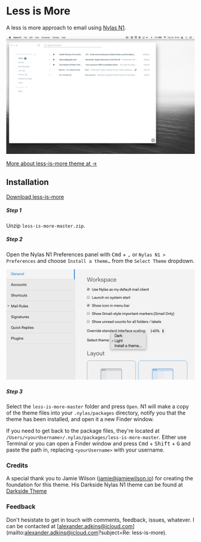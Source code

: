 # Less is More
A less is more approach to email using [Nylas N1](https://nylas.com/n1).

[![Default Theme](./images/default.png)](./images/default.png)

[More about less-is-more theme at →](http://www.alexanderadkins.com/projects/less-is-more)

## Installation

[Download less-is-more](https://github.com/P0WW0W/less-is-more/archive/master.zip)

##### Step 1
Unzip `less-is-more-master.zip`.

##### Step 2
Open the Nylas N1 Preferences panel with <kbd>Cmd</kbd> + <kbd>,</kbd> or `Nylas N1 > Preferences` and choose `Install a theme…` from the `Select Theme` dropdown.

![Default Theme](./images/install.png)

##### Step 3
Select the `less-is-more-master` folder and press `Open`. N1 will make a copy of the theme files into your `.nylas/packages` directory, notify you that the theme has been installed, and open it a new Finder window.

If you need to get back to the package files, they're located at `/Users/<yourUsername>/.nylas/packages/less-is-more-master`. Either use Terminal or you can open a Finder window and press <kbd>Cmd</kbd> + <kbd>Shift</kbd> + <kbd>G</kbd> and paste the path in, replacing `<yourUsername>` with your username.


### Credits
A special thank you to Jamie Wilson (jamie@jamiewilson.io) for creating the foundation for this theme. His Darkside Nylas N1 theme can be found at [Darkside Theme](http://www.jamiewilson.io/darkside)

### Feedback
Don't hesistate to get in touch with comments, feedback, issues, whatever. I can be contacted at [alexander.adkins@icloud.com](mailto:alexander.adkins@icloud.com?subject=Re: less-is-more).

